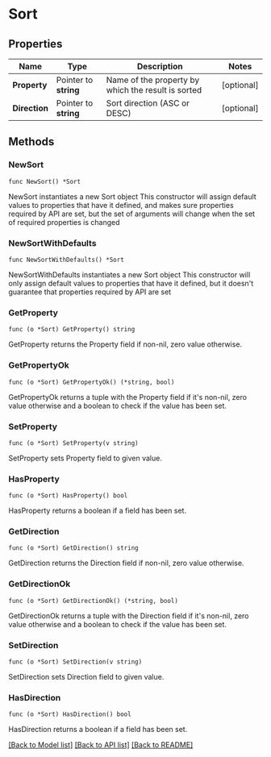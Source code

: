 # Sort

## Properties

Name | Type | Description | Notes
------------ | ------------- | ------------- | -------------
**Property** | Pointer to **string** | Name of the property by which the result is sorted | [optional] 
**Direction** | Pointer to **string** | Sort direction (ASC or DESC) | [optional] 

## Methods

### NewSort

`func NewSort() *Sort`

NewSort instantiates a new Sort object
This constructor will assign default values to properties that have it defined,
and makes sure properties required by API are set, but the set of arguments
will change when the set of required properties is changed

### NewSortWithDefaults

`func NewSortWithDefaults() *Sort`

NewSortWithDefaults instantiates a new Sort object
This constructor will only assign default values to properties that have it defined,
but it doesn't guarantee that properties required by API are set

### GetProperty

`func (o *Sort) GetProperty() string`

GetProperty returns the Property field if non-nil, zero value otherwise.

### GetPropertyOk

`func (o *Sort) GetPropertyOk() (*string, bool)`

GetPropertyOk returns a tuple with the Property field if it's non-nil, zero value otherwise
and a boolean to check if the value has been set.

### SetProperty

`func (o *Sort) SetProperty(v string)`

SetProperty sets Property field to given value.

### HasProperty

`func (o *Sort) HasProperty() bool`

HasProperty returns a boolean if a field has been set.

### GetDirection

`func (o *Sort) GetDirection() string`

GetDirection returns the Direction field if non-nil, zero value otherwise.

### GetDirectionOk

`func (o *Sort) GetDirectionOk() (*string, bool)`

GetDirectionOk returns a tuple with the Direction field if it's non-nil, zero value otherwise
and a boolean to check if the value has been set.

### SetDirection

`func (o *Sort) SetDirection(v string)`

SetDirection sets Direction field to given value.

### HasDirection

`func (o *Sort) HasDirection() bool`

HasDirection returns a boolean if a field has been set.


[[Back to Model list]](../README.md#documentation-for-models) [[Back to API list]](../README.md#documentation-for-api-endpoints) [[Back to README]](../README.md)


